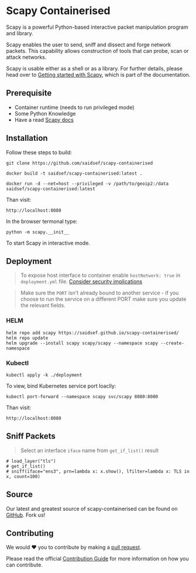 # Scapy Containerised

Scapy is a powerful Python-based interactive packet manipulation program and library.

Scapy enables the user to send, sniff and dissect and forge network packets. This capability allows construction of tools that can probe, scan or attack networks.

Scapy is usable either as a shell or as a library. For further details, please head over to [Getting started with Scapy](https://scapy.readthedocs.io/en/latest/introduction.html), which is part of the documentation.

## Prerequisite

- Container runtime (needs to run privileged mode)
- Some Python Knowledge
- Have a read [Scapy docs](https://scapy.readthedocs.io/en/latest/introduction.html)

## Installation

Follow these steps to build:

```shell
git clone https://github.com/saidsef/scapy-containerised
```

```shell
docker build -t saidsef/scapy-containerised:latest .
```

```shell
docker run -d --net=host --privileged -v /path/to/geoip2:/data saidsef/scapy-containerised:latest
```

Than visit:

```shell
http://localhost:8080
```

In the browser termonal type:

```shell
python -m scapy.__init__
```

To start Scapy in interactive mode.

## Deployment

> To expose host interface to container enable `hostNetwork: true` in `deployment.yml` file.  [Consider security implications](https://kubernetes.io/docs/concepts/configuration/overview/)

> Make sure the `PORT` isn't already bound to another service - if you choose to run the service on a different PORT make sure you update the relevant fields.

### HELM

```shell
helm repo add scapy https://saidsef.github.io/scapy-containerised/
helm repo update
helm upgrade --install scapy scapy/scapy --namespace scapy --create-namespace
```

### Kubectl

```shell
kubectl apply -k ./deployment
```

To view, bind Kubernetes service port loaclly:

```shell
kubectl port-forward --namespace scapy svc/scapy 8080:8080
```

Than visit:

```shell
http://localhost:8080
```

## Sniff Packets

> Select an interface `iface` name from `get_if_list()` result

```shell
# load_layer("tls")
# get_if_list()
# sniff(iface="ens3", prn=lambda x: x.show(), lfilter=lambda x: TLS in x, count=100)
```

## Source

Our latest and greatest source of scapy-containerised can be found on [GitHub](#deployment). Fork us!

## Contributing

We would :heart: you to contribute by making a [pull request](https://github.com/saidsef/scapy-containerised/pulls).

Please read the official [Contribution Guide](./CONTRIBUTING.md) for more information on how you can contribute.
